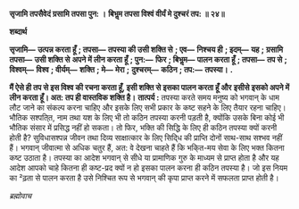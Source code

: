  **सृजामि तपसैवेदं ग्रसामि तपसा पुन: ।** **बिभॢम तपसा विश्वं वीर्यं मे दुश्चरं तप: ॥ २४॥** 

**शब्दार्थ** 

**सृजामि—** **उत्पन्न करता हूँ** **; तपसा—** **तपस्या की उसी शक्ति से** **; एव—** **निश्चय ही** **; इदम्—** **यह** **; ग्रसामि तपसा—** **उसी शक्ति से** **अपने में लीन करता हूँ** **; पुन:—** **फिर** **; बिभॢम—** **पालन करता हूँ** **; तपसा—** **तप से** **; विश्वम्—** **विश्व** **; वीर्यम्—** **शक्ति** **; मे—** **मेरा** **;** **दुश्चरम्—** **कठिन** **; तप:—** **तपस्या।** **.** 

**मैं ऐसे ही तप से इस विश्व की रचना करता हूँ, इसी शक्ति से इसका पालन करता हूँ और** **इसीसे इसको अपने में लीन करता हूँ। अत: तप ही वास्तविक शक्ति है।** **तात्पर्य :** तपस्या करते समय मनुष्य को भगवान् के धाम लौट जाने का संकल्प करना चाहिए और इसके लिए सभी प्रकार के कष्ट सहने के लिए तैयार रहना चाहिए। भौतिक सश्पति्त, नाम तथा यश के लिए भी तो कठिन तपस्या करनी पड़ती है, क्योंकि उसके बिना कोई भी भौतिक संसार में प्रसिद्ध नहीं हो सकता। तो फिर, भक्ति की सिद्धि के लिए ही कठिन तपस्या क्यों करनी होती है? सुविधासश्पन्न जीवन तथा दिव्य साक्षात्कार के लिए सिदि्ध की प्राप्ति दोनों साथ-साथ सश्भव नहीं हैं। भगवान् जीवात्मा से अधिक चतुर हैं, अत: वे देखना चाहते हैं कि भकि्त-मय सेवा के लिए भक्त कितना कष्ट उठाता है। तपस्या का आदेश भगवान् से सीधे या प्रामाणिक गुरु के माध्यम से प्राप्त होता है और यह आदेश आपको चाहे कितना ही कष्ट-प्रद क्यों न हो इसका पालन करना ही कठिन तपस्या है। जो इस नियम का ²ढ़ता से पालन करता है उसे निश्चित रूप से भगवान् की कृपा प्राप्त करने में सफलता प्राप्त होती है।  

*ब्रह्मोवाच* 